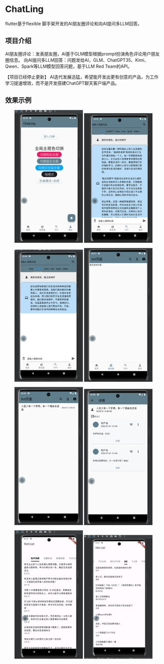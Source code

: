 # ChatLing
flutter基于flexible 脚手架开发的AI朋友圈评论和向AI提问多LLM回答。

## 项目介绍
AI朋友圈评论：发表朋友圈，AI基于GLM模型根据prompt扮演角色评论用户朋友圈信息。
向AI提问多LLM回答：问题发给AI，GLM、ChatGPT35、Kimi、Qwen、Spark等LLM模型回答问题，基于LLM Red Team的API。

【项目已经停止更新】
AI迭代发展迅猛，希望能开发出更有创意的产品，为工作学习提速增效，而不是开发搭建ChatGPT聊天客户端产品。

## 效果示例
<p align="center">
  <a>
    <img  src="./chatlingIMG/1715771701554.png" width="220"/>
    <img  src="./chatlingIMG/1715771374102.png" width="220"/>
  </a>
</p>
<p align="center">
  <a>
    <img  src="./chatlingIMG/1715771399713.png" width="220"/>
    <img  src="./chatlingIMG/1715771571628.png" width="220"/>
  </a>
</p>
<p align="center">
  <a>
    <img  src="./chatlingIMG/1715771501680.png" width="220"/>
    <img  src="./chatlingIMG/1715771522717.png" width="220"/>
  </a>
</p>
<p align="center">
  <a>
    <img  src="./chatlingIMG/1715771611975.png" width="220"/>
    <img  src="./chatlingIMG/1715771628821.png" width="220"/>
  </a>
</p>












